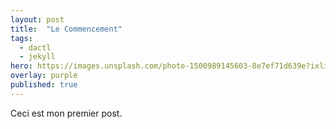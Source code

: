 ```yaml
---
layout: post
title:  "Le Commencement"
tags:
  - dactl
  - jekyll
hero: https://images.unsplash.com/photo-1500989145603-8e7ef71d639e?ixlib=rb-0.3.5&ixid=eyJhcHBfaWQiOjEyMDd9&s=96479273726f0c5c859499ea11593067&auto=format&fit=crop&w=2855&q=80
overlay: purple
published: true
---
```

Ceci est mon premier post.
